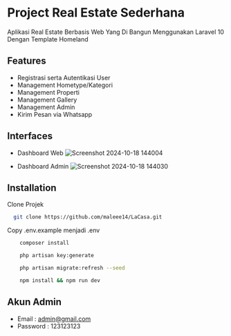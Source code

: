 # Project Real Estate Sederhana
Aplikasi Real Estate Berbasis Web Yang Di Bangun Menggunakan Laravel 10 Dengan Template Homeland

## Features
-   Registrasi serta Autentikasi User
-   Management Hometype/Kategori
-   Management Properti
-   Management Gallery
-   Management Admin
-   Kirim Pesan via Whatsapp
  
## Interfaces
- Dashboard Web
![Screenshot 2024-10-18 144004](https://github.com/user-attachments/assets/8432fc21-a6a5-4630-b637-42be2bf6ad28)

- Dashboard Admin
![Screenshot 2024-10-18 144030](https://github.com/user-attachments/assets/54ed0bf5-cc36-4101-af39-1eac844ac9d2)

## Installation
Clone Projek

```bash
  git clone https://github.com/maleee14/LaCasa.git
```

Copy .env.example menjadi .env

```bash
    composer install
```

```bash
    php artisan key:generate
```

```bash
    php artisan migrate:refresh --seed
```

```bash
    npm install && npm run dev
```
## Akun Admin
-   Email        : admin@gmail.com
-   Password     : 123123123
